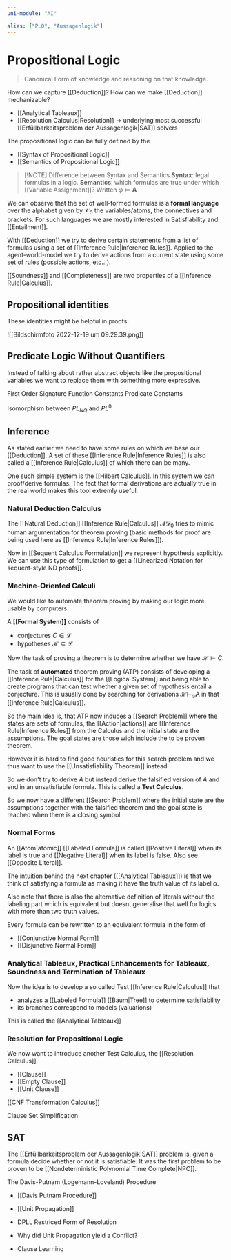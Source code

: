 ```yaml
---
uni-module: "AI"

alias: ["PL0", "Aussagenlogik"]
---
```


# Propositional Logic

> Canonical Form of knowledge and reasoning on that knowledge.

How can we capture [[Deduction]]?
How can we make [[Deduction]] mechanizable?

- [[Analytical Tableaux]]
- [[Resolution Calculus|Resolution]] → underlying most successful [[Erfüllbarkeitsproblem der Aussagenlogik|SAT]] solvers

The propositional logic can be fully defined by the

- [[Syntax of Propositional Logic]]
- [[Semantics of Propositional Logic]]


> [!NOTE] Difference between Syntax and Semantics
> **Syntax**: legal formulas in a logic.
> **Semantics**: which formulas are true under which [[Variable Assignment]]? Written $\varphi \models \mathbf{A}$

We can observe that the set of well-formed formulas is a **formal language** over the alphabet given by $\mathcal{V}_0$ the variables/atoms, the connectives and brackets.
For such languages we are mostly interested in Satisfiability and [[Entailment]].


With [[Deduction]] we try to derive certain statements from a list of formulas using a set of [[Inference Rule|Inference Rules]].
Applied to the agent-world-model we try to derive actions from a current state using some set of rules (possible actions, etc...).

[[Soundness]] and [[Completeness]] are two properties of a [[Inference Rule|Calculus]].

## Propositional identities

These identities might be helpful in proofs:

![[Bildschirm­foto 2022-12-19 um 09.29.39.png]]

## Predicate Logic Without Quantifiers

Instead of talking about rather abstract objects like the propositional variables we want to replace them with something more expressive.

First Order Signature
Function Constants
Predicate Constants

Isomorphism between $PL_{NQ}$ and $PL^0$

## Inference

As stated earlier we need to have some rules on which we base our [[Deduction]]. A set of these [[Inference Rule|Inference Rules]] is also called a [[Inference Rule|Calculus]] of which there can be many.

One such simple system is the [[Hilbert Calculus]]. In this system we can proof/derive formulas. The fact that formal derivations are actually true in the real world makes this tool extremly useful.

### Natural Deduction Calculus

The [[Natural Deduction]] [[Inference Rule|Calculus]] $\mathcal{ND}_0$ tries to mimic human argumentation for theorem proving (basic methods for proof are being used here as [[Inference Rule|Inference Rules]]).

Now in [[Sequent Calculus Formulation]] we represent hypothesis explicitly. We can use this type of formulation to get a [[Linearized Notation for sequent-style ND proofs]].

### Machine-Oriented Calculi

We would like to automate theorem proving by making our logic more usable by computers.

A **[[Formal System]]** consists of

- conjectures $C\in \mathcal{L}$
- hypotheses $\mathcal{H}\subseteq \mathcal{L}$

Now the task of proving a theorem is to determine whether we have $\mathcal{H} \vdash C$.

The task of **automated** theorem proving (ATP) consists of developing a [[Inference Rule|Calculus]] for the [[Logical System]] and being able to create programs that can test whether a given set of hypothesis entail a conjecture. This is usually done by searching for derivations $\mathcal{H} \vdash_{\mathcal{C}} \mathrm{A}$ in that [[Inference Rule|Calculus]].

So the main idea is, that ATP now induces a [[Search Problem]] where the states are sets of formulas, the [[Action|actions]] are [[Inference Rule|Inference Rules]] from the Calculus and the initial state are the assumptions. The goal states are those wich include the to be proven theorem.

However it is hard to find good heuristics for this search problem and we thus want to use the [[Unsatisfiability Theorem]] instead.

So we don't try to derive $A$ but instead derive the falsified version of $A$ and end in an unsatisfiable formula. This is called a **Test Calculus**.

So we now have a different [[Search Problem]] where the initial state are the assumptions together with the falsified theorem and the goal state is reached when there is a closing symbol.

### Normal Forms

An [[Atom|atomic]] [[Labeled Formula]] is called [[Positive Literal]] when its label is true and [[Negative Literal]] when its label is false. Also see [[Opposite Literal]].

The intuition behind the next chapter ([[Analytical Tableaux]]) is that we think of satisfying a formula as making it have the truth value of its label $\alpha$.

Also note that there is also the alternative definition of literals without the labeling part which is equivalent but doesnt generalise that well for logics with more than two truth values.

Every formula can be rewritten to an equivalent formula in the form of

- [[Conjunctive Normal Form]]
- [[Disjunctive Normal Form]]


### Analytical Tableaux, Practical Enhancements for Tableaux, Soundness and Termination of Tableaux

Now the idea is to develop a so called Test [[Inference Rule|Calculus]] that

- analyzes a [[Labeled Formula]] [[Baum|Tree]] to determine satisfiability
- its branches correspond to models (valuations)

This is called the [[Analytical Tableaux]]

### Resolution for Propositional Logic

We now want to introduce another Test Calculus, the [[Resolution Calculus]].

- [[Clause]]
- [[Empty Clause]]
- [[Unit Clause]]

[[CNF Transformation Calculus]]

Clause Set Simplification

## SAT 

The [[Erfüllbarkeitsproblem der Aussagenlogik|SAT]] problem is, given a formula decide whether or not it is satisfiable. It was the first problem to be proven to be [[Nondeterministic Polynomial Time Complete|NPC]].

The Davis-Putnam (Logemann-Loveland) Procedure
- [[Davis Putnam Procedure]]
- [[Unit Propagation]]

- DPLL Restriced Form of Resolution
- Why did Unit Propagation yield a Conflict?
- Clause Learning